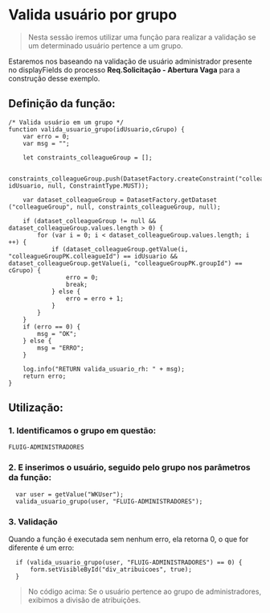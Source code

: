 # Valida usuário por grupo

> Nesta sessão iremos utilizar uma função para realizar a validação se um determinado usuário pertence a um grupo.

Estaremos nos baseando na validação de usuário administrador presente no displayFields do processo **Req.Solicitação - Abertura Vaga** para a construção desse exemplo.

## Definição da função:

```
/* Valida usuário em um grupo */
function valida_usuario_grupo(idUsuario,cGrupo) {
	var erro = 0;
	var msg = "";

	let constraints_colleagueGroup = [];

	constraints_colleagueGroup.push(DatasetFactory.createConstraint("colleagueId", idUsuario, null, ConstraintType.MUST));

	var dataset_colleagueGroup = DatasetFactory.getDataset ("colleagueGroup", null, constraints_colleagueGroup, null);

	if (dataset_colleagueGroup != null && dataset_colleagueGroup.values.length > 0) {
		for (var i = 0; i < dataset_colleagueGroup.values.length; i ++) {
			if (dataset_colleagueGroup.getValue(i, "colleagueGroupPK.colleagueId") == idUsuario && dataset_colleagueGroup.getValue(i, "colleagueGroupPK.groupId") == cGrupo) {
				erro = 0;
				break;
			} else {
				erro = erro + 1;
			}
		}
	}
	if (erro == 0) {
		msg = "OK";
	} else {
		msg = "ERRO";
	}

	log.info("RETURN valida_usuario_rh: " + msg);
	return erro;
}
```

## Utilização:

### 1. Identificamos o grupo em questão:

```
FLUIG-ADMINISTRADORES
```

### 2. E inserimos o usuário, seguido pelo grupo nos parâmetros da função:

```
  var user = getValue("WKUser");
  valida_usuario_grupo(user, "FLUIG-ADMINISTRADORES");
```

### 3. Validação

Quando a função é executada sem nenhum erro, ela retorna 0, o que for diferente é um erro:

```
  if (valida_usuario_grupo(user, "FLUIG-ADMINISTRADORES") == 0) {
      form.setVisibleById("div_atribuicoes", true);
  }
```

> No código acima: Se o usuário pertence ao grupo de administradores, exibimos a divisão de atribuições.
